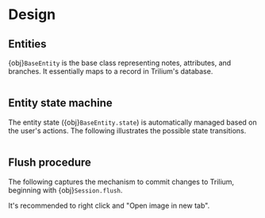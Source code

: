 # Design

## Entities

{obj}`BaseEntity` is the base class representing notes, attributes, and branches. It essentially maps to a record in Trilium's database.

```{uml} entity-classes.plantuml
```

## Entity state machine

The entity state ({obj}`BaseEntity.state`) is automatically managed based on the user's actions. The following illustrates the possible state transitions.

```{uml} entity-state.plantuml
```

## Flush procedure

The following captures the mechanism to commit changes to Trilium, beginning with {obj}`Session.flush`.

It's recommended to right click and "Open image in new tab".

```{uml} flush.plantuml
```